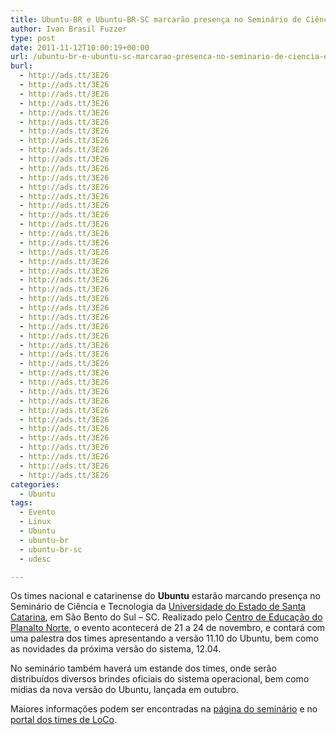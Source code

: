 ```yaml
---
title: Ubuntu-BR e Ubuntu-BR-SC marcarão presença no Seminário de Ciência e Tecnologia da UDESC
author: Ivan Brasil Fuzzer
type: post
date: 2011-11-12T10:00:19+00:00
url: /ubuntu-br-e-ubuntu-sc-marcarao-presenca-no-seminario-de-ciencia-e-tecnologia-da-udesc/
burl:
  - http://ads.tt/3E26
  - http://ads.tt/3E26
  - http://ads.tt/3E26
  - http://ads.tt/3E26
  - http://ads.tt/3E26
  - http://ads.tt/3E26
  - http://ads.tt/3E26
  - http://ads.tt/3E26
  - http://ads.tt/3E26
  - http://ads.tt/3E26
  - http://ads.tt/3E26
  - http://ads.tt/3E26
  - http://ads.tt/3E26
  - http://ads.tt/3E26
  - http://ads.tt/3E26
  - http://ads.tt/3E26
  - http://ads.tt/3E26
  - http://ads.tt/3E26
  - http://ads.tt/3E26
  - http://ads.tt/3E26
  - http://ads.tt/3E26
  - http://ads.tt/3E26
  - http://ads.tt/3E26
  - http://ads.tt/3E26
  - http://ads.tt/3E26
  - http://ads.tt/3E26
  - http://ads.tt/3E26
  - http://ads.tt/3E26
  - http://ads.tt/3E26
  - http://ads.tt/3E26
  - http://ads.tt/3E26
  - http://ads.tt/3E26
  - http://ads.tt/3E26
  - http://ads.tt/3E26
  - http://ads.tt/3E26
  - http://ads.tt/3E26
  - http://ads.tt/3E26
  - http://ads.tt/3E26
  - http://ads.tt/3E26
  - http://ads.tt/3E26
  - http://ads.tt/3E26
  - http://ads.tt/3E26
  - http://ads.tt/3E26
  - http://ads.tt/3E26
categories:
  - Ubuntu
tags:
  - Evento
  - Linux
  - Ubuntu
  - ubuntu-br
  - ubuntu-br-sc
  - udesc

---
```

Os times nacional e catarinense do **Ubuntu** estarão marcando presença no Seminário de Ciência e Tecnologia da <a href="http://www.udesc.br/" target="_blank" rel="nofollow">Universidade do Estado de Santa Catarina</a>, em São Bento do Sul – SC. Realizado pelo <a href="http://www.ceplan.udesc.br/" target="_blank" rel="nofollow">Centro de Educação do Planalto Norte</a>, o evento acontecerá de 21 a 24 de novembro, e contará com uma palestra dos times apresentando a versão 11.10 do Ubuntu, bem como as novidades da próxima versão do sistema, 12.04.

No seminário também haverá um estande dos times, onde serão distribuídos diversos brindes oficiais do sistema operacional, bem como mídias da nova versão do Ubuntu, lançada em outubro.

Maiores informações podem ser encontradas na <a href="http://www.ceplan.udesc.br/seminario2011/" target="_blank" rel="nofollow">página do seminário</a> e no <a href="http://loco.ubuntu.com/events/ubuntu-br/1406/detail/" target="_blank" rel="nofollow">portal dos times de LoCo</a>.